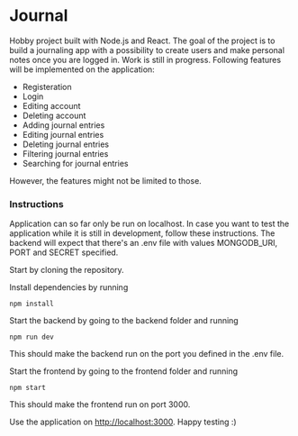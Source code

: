 # Journal

Hobby project built with Node.js and React. The goal of the project is to build a journaling app with a possibility to create users and make personal notes once you are logged in. Work is still in progress. Following features will be implemented on the application:

- Registeration
- Login
- Editing account
- Deleting account
- Adding journal entries
- Editing journal entries
- Deleting journal entries
- Filtering journal entries
- Searching for journal entries

However, the features might not be limited to those. 

### Instructions

Application can so far only be run on localhost. In case you want to test the application while it is still in development, follow these instructions. The backend will expect that there's an .env file with values MONGODB_URI, PORT and SECRET specified. 

Start by cloning the repository.

Install dependencies by running 
``` 
npm install
``` 

Start the backend by going to the backend folder and running 

``` 
npm run dev
``` 

This should make the backend run on the port you defined in the .env file. 

Start the frontend by going to the frontend folder and running 

``` 
npm start
``` 

This should make the frontend run on port 3000. 

Use the application on [http://localhost:3000](http://localhost:3000). Happy testing :) 
